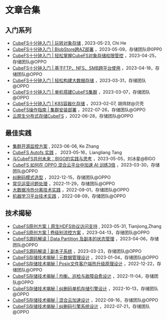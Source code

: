 # 文章合集

## 入门系列

- [CubeFS十分钟入门 | 玩转对象存储](https://mp.weixin.qq.com/s/DZ65u7MMZep5mM3wadrTYw) , 2023-05-23, Chi He
- [CubeFS十分钟入门 | BlobStore跨AZ部署](https://mp.weixin.qq.com/s/HEgeVRITyoMF93fm3mXmqA) ，2023-05-09，存储团队@0PP0
- [CubeFS十分钟入门 | 轻松掌握CubeFS对象存储权限管控](https://mp.weixin.qq.com/s/dJ2e5XDyVth3HL1UWR7fvw) ，2023-04-25，存储团队@OPPO
- [CubeFS十分钟入门 | 基于FTP、NFS、SMB跨平台使用](https://mp.weixin.qq.com/s/PyOwFzOSZK0pe6Xd0MnHJQ) ，2023-04-18，存储团队@OPPO
- [CubeFS十分钟入门 | 轻松构建大数据存储](https://mp.weixin.qq.com/s/MHSK4hG6omHajtrJcrjzvw) ，2023-03-31，存储团队@OPPO
- [CubeFS十分钟入门 | 单机搭建CubeFS集群](https://mp.weixin.qq.com/s/_-CcKBbNBRyR6mHkfNZIdw) ，2023-03-07，存储团队@OPPO
- [CubeFS十分钟入门 | K8S容器化存储](https://mp.weixin.qq.com/s/RgpunU_j2ggE679B5y0sbQ) ，2023-02-07, 胡炜财@贝壳
- [CubeFS操作指南 | 集群安装部署](https://mp.weixin.qq.com/s/B98CJ_gh-ViPlDKXkmptTA) ，2022-07-26，存储团队@OPPO
- [云原生分布式存储CubeFS](https://mp.weixin.qq.com/s/mhxODmVEkSLhH8EqgJzcuQ) ，2022-06-28，存储团队@OPPO

## 最佳实践

- [集群开源监控方案](https://mp.weixin.qq.com/s/QtO-ORwdanATR9hXwp-YMQ) , 2023-06-06, Ke Zhang
- [CubeFS Autofs 实践](https://mp.weixin.qq.com/s/Y-M1K9_5NkJGQVPbJIpJyA) ， 2023-05-16，Liangliang Tang
- [与CubeFS共创未来：BIGO的实践与思考](https://mp.weixin.qq.com/s/X5c14U55O2g0bT3bxJWFbg) ，2023-05-05，刘冰星@BIGO
- [CubeFS 如何在 OPPO 混合云平台中加速 AI 训练3倍](https://mp.weixin.qq.com/s/9el9S66eDhqAKU2vvpJW3Q) ，2023-03-30，存储团队@OPPO
- [纠删码模式选型](https://mp.weixin.qq.com/s/v-fFJZtDY2_9loHWAnPXqA) ，2022-12-15，存储团队@OPPO
- [常见运营问题处理](https://mp.weixin.qq.com/s/cH9xw5sK80RIkkZWpyd4qA) ，2022-11-29，存储团队@OPPO
- [大数据冷热分离技术实践](https://mp.weixin.qq.com/s/F9_Ix1lkAfn0b05hoWlVwg) ，2022-09-01，存储团队@OPPO
- [机器学习平台技术实践](https://mp.weixin.qq.com/s/RB1iYn850vfnwE37-UDhdA) ，2022-08-09，存储团队@OPPO

## 技术揭秘

- [CubeFS原创方案丨原生HDFS协议访问支持](https://mp.weixin.qq.com/s/vw9O9ssHIWDIozjYkoy8IA) , 2023-05-31, Tianjiong,Zhang
- [CubeFS原创方案 | 卷级别流控方案](https://mp.weixin.qq.com/s/ytBvK3MazOzm3uDtzRBwaw) ，2023-04-13，存储团队@OPPO
- [CubeFS源码解读 | Data Partition 及副本的状态管理](https://mp.weixin.qq.com/s/ICpXE3e1Vu497hmvUyzI5Q) ，2023-04-06，存储团队@OPPO
- [CubeFS源码解读 | 副本子系统](https://mp.weixin.qq.com/s/Ryw4BLlVoysX5jeNFLpdig) ，2023-03-23，存储团队@OPPO
- [CubeFS存储技术揭秘 | 元数据管理设计](https://mp.weixin.qq.com/s/_PwSANyJZZuFst1SOolNGQ) ，2023-01-04，存储团队@OPPO
- [CubeFS存储技术揭秘 | Posix文件客户端热升级原理设计](https://mp.weixin.qq.com/s/AUcOjcXOIs4ba1vvnu0-3Q) ，2022-12-22，存储团队@OPPO
- [CubeFS存储技术揭秘 | 均衡、巡检与故障自愈设计](https://mp.weixin.qq.com/s/CUfaEKUqvQ6UekcTDqkMqQ) ，2022-11-04，存储团队@OPPO
- [CubeFS存储技术揭秘 | 纠删码单机存储引擎设计](https://mp.weixin.qq.com/s/jCdvwueQrjeIbwAADzb_7Q) ，2022-10-13，存储团队@OPPO
- [CubeFS存储技术揭秘 | 混合云加速设计](https://mp.weixin.qq.com/s/kkUvZUMhg-qmy6Bw_RM2xw) ，2022-09-16，存储团队@OPPO
- [CubeFS存储技术揭秘 | 纠删码引擎系统设计](https://mp.weixin.qq.com/s/Bx2QM3p7Tz-2y6IGlXAdKA) ，2022-07-21，存储团队@OPPO